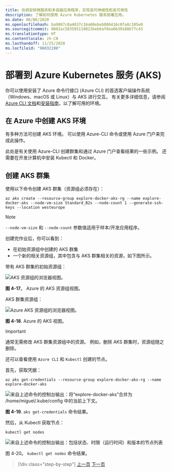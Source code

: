 ```yaml
---
title: 协调安排微服务和多容器应用程序，实现高可伸缩性和高可用性
description: 了解如何使用 Azure Kubernetes 服务部署应用。
ms.date: 08/06/2020
ms.openlocfilehash: ba9887c0a4837c16a60ebeb006416c0fa8c105e0
ms.sourcegitcommit: 0802ac583585110022beb6af8ea0b39188b77c43
ms.translationtype: HT
ms.contentlocale: zh-CN
ms.lasthandoff: 11/25/2020
ms.locfileid: "96032198"
---
```

# <a name="deploy-to-azure-kubernetes-service-aks"></a>部署到 Azure Kubernetes 服务 (AKS)

你可以使用安装了 Azure 命令行接口 (Azure CLI) 的首选客户端操作系统（Windows、macOS 或 Linux）与 AKS 进行交互。 有关更多详细信息，请参阅 [Azure CLI 文档](/cli/azure/?view=azure-cli-latest)和[安装指南](/cli/azure/install-azure-cli?view=azure-cli-latest)，以了解可用的环境。

## <a name="create-the-aks-environment-in-azure"></a>在 Azure 中创建 AKS 环境

有多种方法可创建 AKS 环境。 可以使用 Azure-CLI 命令或使用 Azure 门户来完成此操作。

此处是有关使用 Azure-CLI 创建群集和通过 Azure 门户查看结果的一些示例。 还需要在开发计算机中安装 Kubectl 和 Docker。

## <a name="create-the-aks-cluster"></a>创建 AKS 群集

使用以下命令创建 AKS 群集（资源组必须存在）：

```console
az aks create --resource-group explore-docker-aks-rg --name explore-docker-aks --node-vm-size Standard_B2s --node-count 1 --generate-ssh-keys --location westeurope
```

> [!NOTE]
> `--node-vm-size` 和 `--node-count` 参数值适用于样本/开发应用程序。

创建完作业后，你可以看到：

- 在初始资源组中创建的 AKS 群集
- 一个新的相关资源组，其中包含与 AKS 群集相关的资源，如下图所示。

带有 AKS 群集的初始资源组：

![AKS 资源组的浏览器视图。](media/deploy-azure-kubernetes-service/aks-cluster-view.png)

**图 4-17**。 Azure 的 AKS 资源组视图。

AKS 群集资源组：

![Azure AKS 资源组的浏览器视图。](media/deploy-azure-kubernetes-service/aks-resource-group-view.png)

**图 4-18**. Azure 的 AKS 视图。

> [!IMPORTANT]
> 通常无需修改 AKS 群集资源组中的资源。 例如，删除 AKS 群集时，资源组随之删除。

还可以查看使用 `Azure CLI` 和 `Kubectl` 创建的节点。

首先，获取凭据：

```console
az aks get-credentials --resource-group explore-docker-aks-rg --name explore-docker-aks
```

![来自上述命令的控制台输出：将“explore-docker-aks”合并为 /home/miguel/.kube/config 中的当前上下文。](media/deploy-azure-kubernetes-service/get-credentials-command-result.png)

**图 4-19**. `aks get-credentials` 命令结果。

然后，从 Kubectl 获取节点：

```console
kubectl get nodes
```

![来自上述命令的控制台输出：包括状态、时限（运行时间）和版本的节点列表](media/deploy-azure-kubernetes-service/kubectl-get-nodes-command-result.png)

图 4-20。 `kubectl get nodes` 命令结果。

> [!div class="step-by-step"]
> [上一页](orchestrate-high-scalability-availability.md)
> [下一页](docker-apps-development-environment.md)
